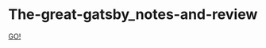 # The-great-gatsby_notes-and-review
[GO!](https://irisliu-coder.github.io/The-great-gatsby_notes-and-review/the_great_gatsby.html)
